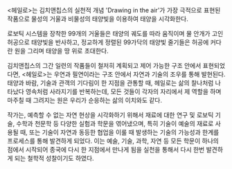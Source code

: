 <헤일로>는 김치앤칩스의 실천적 개념 'Drawing in the air'가 가장 극적으로 표현된 작품으로 물성의 거울과 비물성의 태양빛을 이용하여 태양을 시각화한다. 

로보틱 시스템을 장착한 99개의 거울들은 태양의 궤도를 따라 움직이며 물 안개가 고인 허공으로 태양빛을 반사하고, 정교하게 정렬된 99가닥의 태양빛 줄기들은 허공에 커다란 원을 그리며 태양을 땅 위로 초대한다.

김치앤칩스의 그간 일련의 작품들이 철저히 계획되고 제어 가능한 구조 안에서 표현되었다면, <헤일로>는 우연과 필연이라는 구조 안에서 자연과 기술의 조우를 통해 발현된다.
태양과 바람, 기술과 관객의 기다림이 한 지점을 관통할 때, 헤일로는 삶의 찰나처럼 나타났다 영속처럼 사라지기를 반복하는데, 모든 것들이 각자의 자리에서 제 역할을 하며 마주칠 때 그려지는 원은 우리가 순응하는 삶의 이치와도 같다. 

작가는, 예측할 수 없는 자연 현상을 시각화하기 위해서 재료에 대한 연구 및 로보틱 기술, 수학과 천문학 등 다양한 실험과 학문을 엮어냈으며, 특히 기술이 예술의 재료로 사용될 때, 또는 기술이 자연과 동등한 협업을 이룰 때 발생하는 기술의 가능성과 한계를 프로세스를 통해 발견하게 되었다. 
이는 예술, 기술, 과학, 자연 등 모든 학문이 하나의 점에서 시작되어 종국에 다시 한 지점에서 만나게 됨을 실천을 통해서 다시 한번 발견하게 되는 철학적 성찰이기도 하였다. 